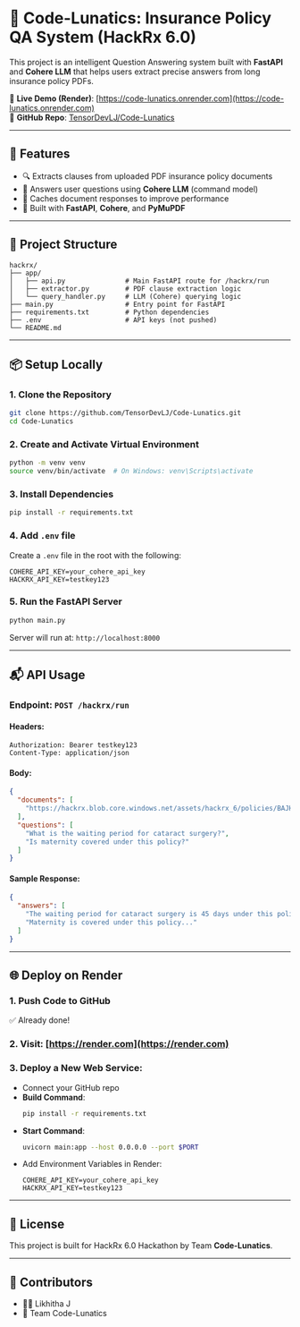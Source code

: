 # 🧠 Code-Lunatics: Insurance Policy QA System (HackRx 6.0)

This project is an intelligent Question Answering system built with **FastAPI** and **Cohere LLM** that helps users extract precise answers from long insurance policy PDFs.

🔗 **Live Demo (Render)**: [https://code-lunatics.onrender.com](https://code-lunatics.onrender.com)  
📂 **GitHub Repo**: [TensorDevLJ/Code-Lunatics](https://github.com/TensorDevLJ/Code-Lunatics)

---

## 🚀 Features

- 🔍 Extracts clauses from uploaded PDF insurance policy documents
- 🧠 Answers user questions using **Cohere LLM** (command model)
- 🧾 Caches document responses to improve performance
- 🧪 Built with **FastAPI**, **Cohere**, and **PyMuPDF**

---

## 📁 Project Structure

```
hackrx/
├── app/
│   ├── api.py               # Main FastAPI route for /hackrx/run
│   ├── extractor.py         # PDF clause extraction logic
│   └── query_handler.py     # LLM (Cohere) querying logic
├── main.py                  # Entry point for FastAPI
├── requirements.txt         # Python dependencies
├── .env                     # API keys (not pushed)
└── README.md
```

---

## 📦 Setup Locally

### 1. Clone the Repository
```bash
git clone https://github.com/TensorDevLJ/Code-Lunatics.git
cd Code-Lunatics
```

### 2. Create and Activate Virtual Environment
```bash
python -m venv venv
source venv/bin/activate  # On Windows: venv\Scripts\activate
```

### 3. Install Dependencies
```bash
pip install -r requirements.txt
```

### 4. Add `.env` file
Create a `.env` file in the root with the following:
```
COHERE_API_KEY=your_cohere_api_key
HACKRX_API_KEY=testkey123
```

### 5. Run the FastAPI Server
```bash
python main.py
```

Server will run at: `http://localhost:8000`

---

## 📬 API Usage

### Endpoint: `POST /hackrx/run`

#### Headers:
```http
Authorization: Bearer testkey123
Content-Type: application/json
```

#### Body:
```json
{
  "documents": [
    "https://hackrx.blob.core.windows.net/assets/hackrx_6/policies/BAJHLIP23020V012223.pdf"
  ],
  "questions": [
    "What is the waiting period for cataract surgery?",
    "Is maternity covered under this policy?"
  ]
}
```

#### Sample Response:
```json
{
  "answers": [
    "The waiting period for cataract surgery is 45 days under this policy.",
    "Maternity is covered under this policy..."
  ]
}
```

---

## 🌐 Deploy on Render

### 1. Push Code to GitHub
✅ Already done!

### 2. Visit: [https://render.com](https://render.com)

### 3. Deploy a New Web Service:
- Connect your GitHub repo
- **Build Command**:
  ```bash
  pip install -r requirements.txt
  ```
- **Start Command**:
  ```bash
  uvicorn main:app --host 0.0.0.0 --port $PORT
  ```
- Add Environment Variables in Render:
  ```
  COHERE_API_KEY=your_cohere_api_key
  HACKRX_API_KEY=testkey123
  ```

---

## 📜 License

This project is built for HackRx 6.0 Hackathon by Team **Code-Lunatics**.

---

## 🧠 Contributors

- 👩‍💻 Likhitha J
- 🚀 Team Code-Lunatics
